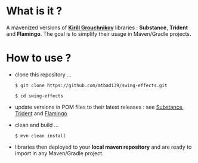 # What is it ?
A mavenized versions of **[Kirill Grouchnikov](https://github.com/kirill-grouchnikov)** libraries : **Substance**, **Trident** and **Flamingo**. The goal is to simplify their usage in Maven/Gradle projects.
# How to use ?
* clone this repository ...

  `$ git clone https://github.com/mtbadi39/swing-effects.git`
  
  `$ cd swing-effects`
    
* update versions in POM files to their latest releases : see [Substance](https://github.com/kirill-grouchnikov/substance/releases), [Trident](https://github.com/kirill-grouchnikov/trident/releases) and [Flamingo](https://github.com/kirill-grouchnikov/flamingo/releases)
* clean and build ...

  `$ mvn clean install`
  
* libraries then deployed to your **local maven repository** and are ready to import in any Maven/Gradle project.


